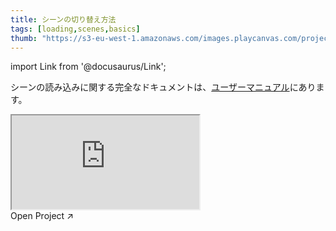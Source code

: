 ```yaml
---
title: シーンの切り替え方法
tags: [loading,scenes,basics]
thumb: "https://s3-eu-west-1.amazonaws.com/images.playcanvas.com/projects/12/437633/BCF404-image-75.jpg"
---
```


import Link from '@docusaurus/Link';

シーンの読み込みに関する完全なドキュメントは、[ユーザーマニュアル][documentation-page]にあります。

<div className="iframe-container">
    <iframe src="https://playcanv.as/e/p/IP7FtbDj/" title="Changing Scenes" allow="camera; microphone; xr-spatial-tracking; fullscreen" allowfullscreen></iframe>
</div>

<Link to='https://playcanvas.com/project/437633/'>Open Project ↗</Link>

[documentation-page]: /user-manual/scenes/loading-scenes/
